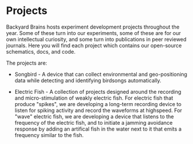 # Projects

Backyard Brains hosts experiment development projects throughout the year. Some of these turn into our experiments, some of these are for our own intellectual curiosity, and some turn into publications in peer reviewed journals. Here you will find each project which contains our open-source schematics, docs, and code.

The projects are:

 * Songbird - A device that can collect environmental and geo-positioning data while detecting and identifying birdsongs automatically.

 * Electric Fish - A collection of projects designed around the recording and micro-stimulation of weakly electric fish. For electric fish that produce "spikes", we are developing a long-term recording device to listen for spiking activity and record the waveforms at highspeed.  For "wave" electric fish, we are developing a device that listens to the frequency of the electric fish, and to initiate a jamming avoidance response by adding an artifical fish in the water next to it that emits a frequency similar to the fish.
